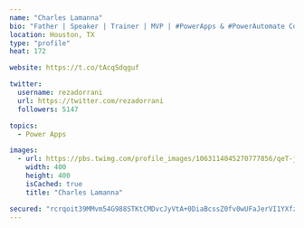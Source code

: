```yaml
---
name: "Charles Lamanna"
bio: "Father | Speaker | Trainer | MVP | #PowerApps & #PowerAutomate Community Super User | YouTuber Right-pointing triangle http://youtube.com/c/rezadorrani | Learn - Share - Clockwise rightwards and leftwards open circle arrows"
location: Houston, TX
type: "profile"
heat: 172

website: https://t.co/tAcqSdqguf

twitter:
  username: rezadorrani
  url: https://twitter.com/rezadorrani
  followers: 5147

topics:
  - Power Apps

images:
  - url: https://pbs.twimg.com/profile_images/1063114045270777856/qeT-jpWr_400x400.jpg
    width: 400
    height: 400
    isCached: true
    title: "Charles Lamanna"

secured: "rcrqoit39MMvm54G988STKtCMDvcJyVtA+0DiaBcssZ0fv0wUFaJerVI1YXfzO+L6Cn4yxODPgtA+SkWHUdA8R2GAwnEGtJwgBCEYuB6fgBYl/mqxfwvxN+UnslcgGqhE3ytA8618PNx34Fq2MSwilpZxIY7z+BpWNcDSKTki9/wcSrAygejn8iAaelnBiLBYKkCZejKIx6CL43fk5gwG2NVVAWmhLwGcdmBhPTfqIaj5LHBVNAgKi0agFt/Ye97qUwTYkxJE1ber1iXkX5bEGWxHjy+Sgu8TVzSWyTIvrm/j/UAD0k8EhnCTHt9l2fuoHwRqXcbDf4zF6RX9XBlaVStVbKtATpfPG686QFGtjDq1Uu0/cFd9JgPdbpbz9uODZhr9K7UYXdrgwq8G3+XkuxmllvA2E17WHjKXlC/spo=;LKQ6g4tyTt1+ZRpjtxSmpA=="
---
```


